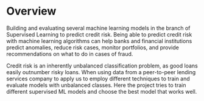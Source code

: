 # Overview
Building and evaluating several machine learning models in the branch of Supervised Learning to predict credit risk. Being able to predict credit risk with machine learning algorithms can help banks and financial institutions predict anomalies, reduce risk cases, monitor portfolios, and provide recommendations on what to do in cases of fraud.

Credit risk is an inherently unbalanced classification problem, as good loans easily outnumber risky loans. When using data from a peer-to-peer lending services company to apply us to employ different techniques to train and evaluate models with unbalanced classes.
Here the project tries to train different supervised ML models and choose the best model that works well.
